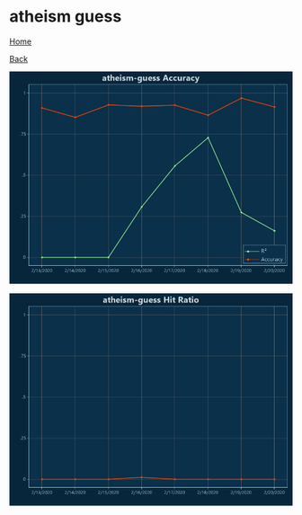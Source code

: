 # atheism guess

[Home](../index.md)

[Back](atheism.md)

![atheism-guess R²](../images/atheism_guess_Accuracy.png "atheism-guess R²")

![atheism-guess Hit Ratio](../images/atheism_guess_HitRatio.png "atheism-guess Hit Ratio")

